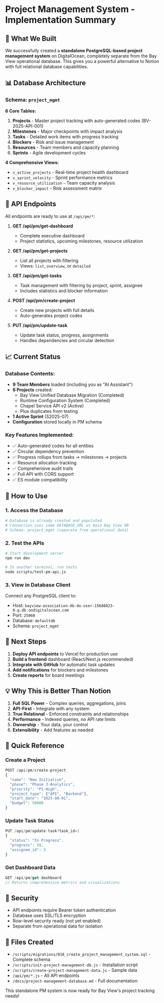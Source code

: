 # Project Management System - Implementation Summary

## 🎉 What We Built

We successfully created a **standalone PostgreSQL-based project management system** on DigitalOcean, completely separate from the Bay View operational database. This gives you a powerful alternative to Notion with full relational database capabilities.

## 📊 Database Architecture

### Schema: `project_mgmt`

**6 Core Tables:**
1. **Projects** - Master project tracking with auto-generated codes (BV-2025-API-001)
2. **Milestones** - Major checkpoints with impact analysis
3. **Tasks** - Detailed work items with progress tracking
4. **Blockers** - Risk and issue management
5. **Resources** - Team members and capacity planning
6. **Sprints** - Agile development cycles

**4 Comprehensive Views:**
- `v_active_projects` - Real-time project health dashboard
- `v_sprint_velocity` - Sprint performance metrics
- `v_resource_utilization` - Team capacity analysis
- `v_blocker_impact` - Risk assessment matrix

## 🚀 API Endpoints

All endpoints are ready to use at `/api/pm/*`:

1. **GET /api/pm/get-dashboard**
   - Complete executive dashboard
   - Project statistics, upcoming milestones, resource utilization
   
2. **GET /api/pm/get-projects**
   - List all projects with filtering
   - Views: `list`, `overview`, or `detailed`
   
3. **GET /api/pm/get-tasks**
   - Task management with filtering by project, sprint, assignee
   - Includes statistics and blocker information
   
4. **POST /api/pm/create-project**
   - Create new projects with full details
   - Auto-generates project codes
   
5. **PUT /api/pm/update-task**
   - Update task status, progress, assignments
   - Handles dependencies and circular detection

## 📈 Current Status

### Database Contents:
- **9 Team Members** loaded (including you as "AI Assistant")
- **6 Projects** created:
  - Bay View Unified Database Migration (Completed)
  - Runtime Configuration System (Completed)
  - Chapel Service API v2 (Active)
  - Plus duplicates from testing
- **1 Active Sprint** (S2025-07)
- **Configuration** stored locally in PM schema

### Key Features Implemented:
- ✅ Auto-generated codes for all entities
- ✅ Circular dependency prevention
- ✅ Progress rollups from tasks → milestones → projects
- ✅ Resource allocation tracking
- ✅ Comprehensive audit trails
- ✅ Full API with CORS support
- ✅ ES module compatibility

## 🔧 How to Use

### 1. Access the Database
```bash
# Database is already created and populated
# Connection uses same DATABASE_URL as main Bay View DB
# Schema: project_mgmt (separate from operational data)
```

### 2. Test the APIs
```bash
# Start development server
npm run dev

# In another terminal, run tests
node scripts/test-pm-api.js
```

### 3. View in Database Client
Connect any PostgreSQL client to:
- Host: `bayview-association-db-do-user-15688023-0.g.db.ondigitalocean.com`
- Port: `25060`
- Database: `defaultdb`
- Schema: `project_mgmt`

## 🎯 Next Steps

1. **Deploy API endpoints** to Vercel for production use
2. **Build a frontend** dashboard (React/Next.js recommended)
3. **Integrate with GitHub** for automatic task updates
4. **Add notifications** for blockers and milestones
5. **Create reports** for board meetings

## 💡 Why This is Better Than Notion

1. **Full SQL Power** - Complex queries, aggregations, joins
2. **API-First** - Integrate with any system
3. **True Relational** - Enforced constraints and relationships
4. **Performance** - Indexed queries, no API rate limits
5. **Ownership** - Your data, your control
6. **Extensibility** - Add features as needed

## 📝 Quick Reference

### Create a Project
```javascript
POST /api/pm/create-project
{
  "name": "New Initiative",
  "phase": "Phase 3-Analytics",
  "priority": "P1-High",
  "project_type": ["API", "Backend"],
  "start_date": "2025-08-01",
  "budget": 50000
}
```

### Update Task Status
```javascript
PUT /api/pm/update-task?task_id=1
{
  "status": "In Progress",
  "progress": 50,
  "assignee_id": 3
}
```

### Get Dashboard Data
```javascript
GET /api/pm/get-dashboard
// Returns comprehensive metrics and visualizations
```

## 🔐 Security

- API endpoints require Bearer token authentication
- Database uses SSL/TLS encryption
- Row-level security ready (not yet enabled)
- Separate from operational data for isolation

## 📂 Files Created

- `/scripts/migrations/010_create_project_management_system.sql` - Complete schema
- `/scripts/init-project-management-db.js` - Installation script  
- `/scripts/create-project-management-data.js` - Sample data
- `/api/pm/*.js` - All API endpoints
- `/docs/project-management-database.md` - Full documentation

This standalone PM system is now ready for Bay View's project tracking needs!